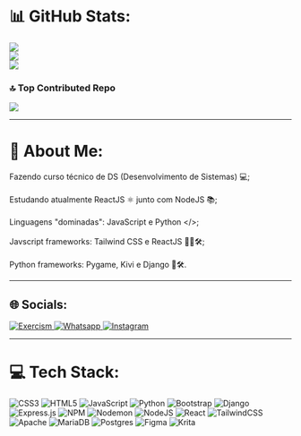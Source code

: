 # 📊 GitHub Stats:
![](https://github-readme-stats.vercel.app/api?username=Sr-Alex&theme=slateorange&hide_border=true&include_all_commits=true&count_private=false)<br/>
![](https://github-readme-streak-stats.herokuapp.com/?user=Sr-Alex&theme=slateorange&hide_border=true)<br/>
![](https://github-readme-stats.vercel.app/api/top-langs/?username=Sr-Alex&theme=slateorange&hide_border=true&include_all_commits=true&count_private=false&layout=compact)

### 🔝 Top Contributed Repo
![](https://github-contributor-stats.vercel.app/api?username=Sr-Alex&limit=5&theme=gruvbox&combine_all_yearly_contributions=true)

---

# 💫 About Me:
Fazendo curso técnico de DS (Desenvolvimento de Sistemas) 💻;<br> <br>Estudando atualmente ReactJS ⚛️ junto com NodeJS 📚; <br><br>Linguagens "dominadas": JavaScript e Python </>;<br><br>Javscript frameworks: Tailwind CSS e ReactJS 👩‍💻🛠;<br><br>Python frameworks: Pygame, Kivi e Django 🐍🛠.

---

## 🌐 Socials:
[![Exercism](https://img.shields.io/badge/Exercism%20-%20%232e27b8?logo=exercism&link=https%3A%2F%2Fexercism.org%2Fprofiles%2FSrAlexN64)
](https://exercism.org/profiles/SrAlexN64) [![Whatsapp](https://img.shields.io/badge/Whatsapp%20-%20%23128C7E?logo=whatsapp&link=https%3A%2F%2Fwa.me%2F5581984258730)
](https://wa.me/5581984258730) [![Instagram](https://img.shields.io/badge/Instagram-%23E4405F.svg?logo=Instagram&logoColor=white)](https://instagram.com/https://www.instagram.com/sr_alex64/) 

---

# 💻 Tech Stack:
![CSS3](https://img.shields.io/badge/css3-%231572B6.svg?style=for-the-badge&logo=css3&logoColor=white) ![HTML5](https://img.shields.io/badge/html5-%23E34F26.svg?style=for-the-badge&logo=html5&logoColor=white) ![JavaScript](https://img.shields.io/badge/javascript-%23323330.svg?style=for-the-badge&logo=javascript&logoColor=%23F7DF1E) ![Python](https://img.shields.io/badge/python-3670A0?style=for-the-badge&logo=python&logoColor=ffdd54) ![Bootstrap](https://img.shields.io/badge/bootstrap-%238511FA.svg?style=for-the-badge&logo=bootstrap&logoColor=white) ![Django](https://img.shields.io/badge/django-%23092E20.svg?style=for-the-badge&logo=django&logoColor=white) ![Express.js](https://img.shields.io/badge/express.js-%23404d59.svg?style=for-the-badge&logo=express&logoColor=%2361DAFB) ![NPM](https://img.shields.io/badge/NPM-%23CB3837.svg?style=for-the-badge&logo=npm&logoColor=white) ![Nodemon](https://img.shields.io/badge/NODEMON-%23323330.svg?style=for-the-badge&logo=nodemon&logoColor=%BBDEAD) ![NodeJS](https://img.shields.io/badge/node.js-6DA55F?style=for-the-badge&logo=node.js&logoColor=white) ![React](https://img.shields.io/badge/react-%2320232a.svg?style=for-the-badge&logo=react&logoColor=%2361DAFB) ![TailwindCSS](https://img.shields.io/badge/tailwindcss-%2338B2AC.svg?style=for-the-badge&logo=tailwind-css&logoColor=white) ![Apache](https://img.shields.io/badge/apache-%23D42029.svg?style=for-the-badge&logo=apache&logoColor=white) ![MariaDB](https://img.shields.io/badge/MariaDB-003545?style=for-the-badge&logo=mariadb&logoColor=white) ![Postgres](https://img.shields.io/badge/postgres-%23316192.svg?style=for-the-badge&logo=postgresql&logoColor=white) ![Figma](https://img.shields.io/badge/figma-%23F24E1E.svg?style=for-the-badge&logo=figma&logoColor=white) ![Krita](https://img.shields.io/badge/Krita-203759?style=for-the-badge&logo=krita&logoColor=EEF37B)

<!-- Proudly created with GPRM ( https://gprm.itsvg.in ) -->
